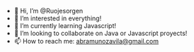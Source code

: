 - 👋 Hi, I’m @Ruojesorgen
- 👀 I’m interested in everything!
- 🌱 I’m currently learning Javascript!
- 💞️ I’m looking to collaborate on Java or Javascript proyects!
- 📫 How to reach me: abramunozavila@gmail.com

<!---
Ruojesorgen/Ruojesorgen is a ✨ special ✨ repository because its `README.md` (this file) appears on your GitHub profile.
You can click the Preview link to take a look at your changes.
--->
